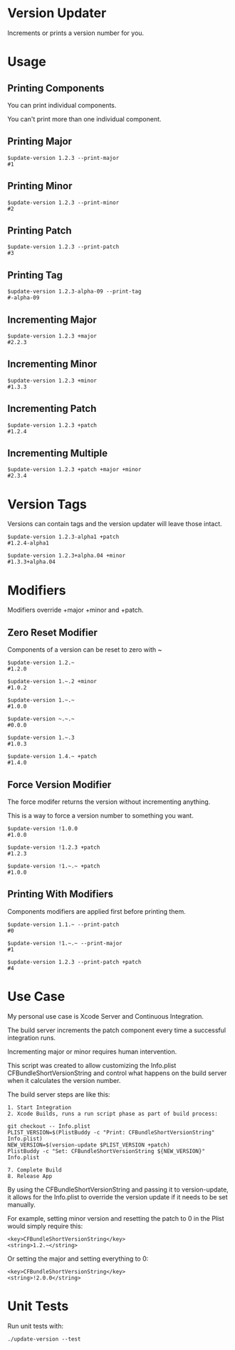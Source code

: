 # Version Updater

Increments or prints a version number for you.

# Usage

## Printing Components

You can print individual components.

You can't print more than one individual component.

## Printing Major

````
$update-version 1.2.3 --print-major
#1
````

## Printing Minor

````
$update-version 1.2.3 --print-minor
#2
````

## Printing Patch

````
$update-version 1.2.3 --print-patch
#3
````

## Printing Tag

````
$update-version 1.2.3-alpha-09 --print-tag
#-alpha-09
````

## Incrementing Major

````
$update-version 1.2.3 +major
#2.2.3
````

## Incrementing Minor

````
$update-version 1.2.3 +minor
#1.3.3
````

## Incrementing Patch

````
$update-version 1.2.3 +patch
#1.2.4
````

## Incrementing Multiple

````
$update-version 1.2.3 +patch +major +minor
#2.3.4
````

# Version Tags

Versions can contain tags and the version updater will leave those intact.

````
$update-version 1.2.3-alpha1 +patch
#1.2.4-alpha1
````

````
$update-version 1.2.3+alpha.04 +minor
#1.3.3+alpha.04
````

# Modifiers

Modifiers override +major +minor and +patch.

## Zero Reset Modifier

Components of a version can be reset to zero with ~

````
$update-version 1.2.~
#1.2.0
````

````
$update-version 1.~.2 +minor
#1.0.2
````

````
$update-version 1.~.~
#1.0.0
````

````
$update-version ~.~.~
#0.0.0
````

````
$update-version 1.~.3
#1.0.3
````

````
$update-version 1.4.~ +patch
#1.4.0
````

## Force Version Modifier

The force modifer returns the version without incrementing anything.

This is a way to force a version number to something you want.

````
$update-version !1.0.0
#1.0.0
````

````
$update-version !1.2.3 +patch
#1.2.3
````

````
$update-version !1.~.~ +patch
#1.0.0
````

## Printing With Modifiers

Components modifiers are applied first before printing them.

````
$update-version 1.1.~ --print-patch
#0
````

````
$update-version !1.~.~ --print-major
#1
````

````
$update-version 1.2.3 --print-patch +patch
#4
````

# Use Case

My personal use case is Xcode Server and Continuous Integration.

The build server increments the patch component every time a successful integration runs.

Incrementing major or minor requires human intervention.

This script was created to allow customizing the Info.plist
CFBundleShortVersionString and control what happens on the build server when
it calculates the version number.

The build server steps are like this:

````
1. Start Integration
2. Xcode Builds, runs a run script phase as part of build process:

git checkout -- Info.plist
PLIST_VERSION=$(PlistBuddy -c "Print: CFBundleShortVersionString" Info.plist)
NEW_VERSION=$(version-update $PLIST_VERSION +patch)
PlistBuddy -c "Set: CFBundleShortVersionString ${NEW_VERSION}" Info.plist

7. Complete Build
8. Release App
````

By using the CFBundleShortVersionString and passing it to version-update,
it allows for the Info.plist to override the version update if it needs to be
set manually.

For example, setting minor version and resetting the patch to 0 in the Plist would
simply require this:

````
<key>CFBundleShortVersionString</key>
<string>1.2.~</string>
````

Or setting the major and setting everything to 0:
````
<key>CFBundleShortVersionString</key>
<string>!2.0.0</string>
````

# Unit Tests

Run unit tests with:

````
./update-version --test
````

